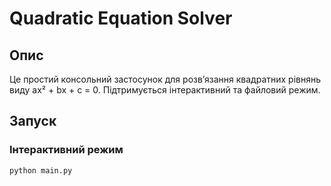 # Quadratic Equation Solver

## Опис
Це простий консольний застосунок для розв’язання квадратних рівнянь виду ax² + bx + c = 0. Підтримується інтерактивний та файловий режим.

## Запуск
### Інтерактивний режим
```bash
python main.py
